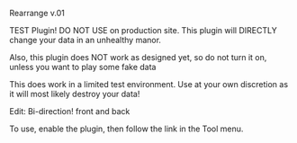 Rearrange
v.01

TEST Plugin! DO NOT USE on production site.
This plugin will DIRECTLY change your data in an unhealthy manor.

Also, this plugin does NOT work as designed yet, so do not turn it on, unless
you want to play some fake data

This does work in a limited test environment.
Use at your own discretion as it will most likely destroy your data!

Edit: Bi-direction! front and back

To use, enable the plugin, then follow the link in the Tool menu.
